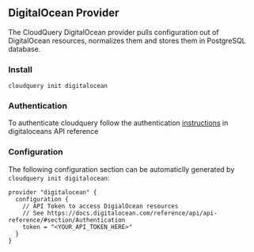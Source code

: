 ## DigitalOcean Provider

The CloudQuery DigitalOcean provider pulls configuration out of DigitalOcean resources, normalizes them and stores them in PostgreSQL database.

### Install

```shell
cloudquery init digitalocean
```

### Authentication

To authenticate cloudquery follow the authentication [instructions](https://docs.digitalocean.com/reference/api/api-reference/#section/Authentication) in digitaloceans API reference


### Configuration

The following configuration section can be automaticlly generated by `cloudquery init digitalocean`:

```hcl
provider "digitalocean" {
  configuration {
    // API Token to access DigialOcean resources 
    // See https://docs.digitalocean.com/reference/api/api-reference/#section/Authentication
    token = "<YOUR_API_TOKEN_HERE>"
  }
}
```

